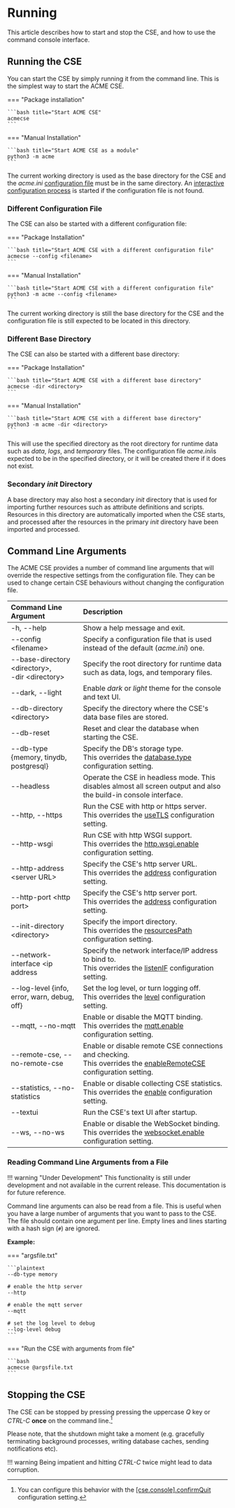 # Running

This article describes how to start and stop the CSE, and how to use the command console interface.

## Running the CSE

You can start the CSE by simply running it from the command line. This is the simplest way to start the ACME CSE.

=== "Package installation"

	```bash title="Start ACME CSE"
	acmecse
	```

=== "Manual Installation"

	```bash title="Start ACME CSE as a module"
	python3 -m acme
	```

The current working directory is used as the base directory for the CSE and the *acme.ini* [configuration file](../setup/Configuration-introduction.md#the-configuration-file) must be in the same directory. An [interactive configuration process](Installation.md#guided-configuration) is started if the configuration file is not found.


### Different Configuration File

The CSE can also be started with a different configuration file:

=== "Package Installation"

	```bash title="Start ACME CSE with a different configuration file"
	acmecse --config <filename>
	```

=== "Manual Installation"

	```bash title="Start ACME CSE with a different configuration file"
	python3 -m acme --config <filename>
	```

The current working directory is still the base directory for the CSE and the configuration file is still expected to be located in this directory.

### Different Base Directory

The CSE can also be started with a different base directory:

=== "Package Installation"

	```bash title="Start ACME CSE with a different base directory"
	acmecse -dir <directory>
	```

=== "Manual Installation"

	```bash title="Start ACME CSE with a different base directory"
	python3 -m acme -dir <directory>
	```

This will use the specified directory as the root directory for runtime data such as *data*, *logs*, and *temporary* files. The configuration file *acme.ini*is expected to be in the specified directory, or it will be created there if it does not exist.

### Secondary *init* Directory

A base directory may also host a secondary *init* directory that is used for importing further resources such as attribute definitions and scripts. Resources in this directory are automatically imported when the CSE starts, and processed after the resources in the primary *init* directory have been imported and processed.


## Command Line Arguments

The ACME CSE provides a number of command line arguments that will override the respective settings from the configuration file. They can be used to change certain CSE behaviours without changing the configuration file.

| Command Line Argument                                    | Description                                                                                                                                                             |
|:---------------------------------------------------------|:------------------------------------------------------------------------------------------------------------------------------------------------------------------------|
| -h, --help                                               | Show a help message and exit.                                                                                                                                           |
| --config &lt;filename>                                   | Specify a configuration file that is used instead of the default (*acme.ini*) one.                                                                                      |
| --base-directory &lt;directory>,<br/>-dir &lt;directory> | Specify the root directory for runtime data such as data, logs, and temporary files.                                                                                    |
| --dark, --light                                          | Enable *dark* or *light* theme for the console and text UI.                                                                                                             |
| --db-directory &lt;directory>                            | Specify the directory where the CSE's data base files are stored.                                                                                                       |
| --db-reset                                               | Reset and clear the database when starting the CSE.                                                                                                                     |
| --db-type {memory, tinydb, postgresql}                   | Specify the DB's storage type.<br />This overrides the [database.type](../setup/Configuration-database.md#general-settings) configuration setting.                      |
| --headless                                               | Operate the CSE in headless mode. This disables almost all screen output and also the build-in console interface.                                                       |
| --http, --https                                          | Run the CSE with http or https server.<br />This overrides the [useTLS](../setup/Configuration-http.md#security) configuration setting.                                 |
| --http-wsgi                                              | Run CSE with http WSGI support.<br />This overrides the [http.wsgi.enable](../setup/Configuration-http.md#wsgi) configuration setting.                                  |
| --http-address &lt;server URL>                           | Specify the CSE's http server URL.<br />This overrides the [address](../setup/Configuration-http.md#general-settings) configuration setting.                            |
| --http-port &lt;http port>                               | Specify the CSE's http server port.<br />This overrides the [address](../setup/Configuration-http.md#general-settings) configuration setting.                           |
| --init-directory &lt;directory>                          | Specify the import directory.<br />This overrides the [resourcesPath](../setup/Configuration-cse.md#general-settings) configuration setting.                            |
| --network-interface &lt;ip address                       | Specify the network interface/IP address to bind to.<br />This overrides the [listenIF](../setup/Configuration-http.md#general-settings) configuration setting.         |
| --log-level {info, error, warn, debug, off}              | Set the log level, or turn logging off.<br />This overrides the [level](../setup/Configuration-logging.md#general-settings) configuration setting.                      |
| --mqtt, --no-mqtt                                        | Enable or disable the MQTT binding.<br />This overrides the [mqtt.enable](../setup/Configuration-mqtt.md#general-settings) configuration setting.                       |
| --remote-cse, --no-remote-cse                            | Enable or disable remote CSE connections and checking.<br />This overrides the [enableRemoteCSE](../setup/Configuration-cse.md#general-settings) configuration setting. |
| --statistics, --no-statistics                            | Enable or disable collecting CSE statistics.<br />This overrides the [enable](../setup/Configuration-cse.md#statistics) configuration setting.                          |
| --textui                                                 | Run the CSE's text UI after startup.                                                                                                                                    |
| --ws, --no-ws                                            | Enable or disable the WebSocket binding.<br />This overrides the [websocket.enable](../setup//Configuration-ws.md#general-settings) configuration setting.              |


### Reading Command Line Arguments from a File

!!! warning "Under Development"
	This functionality is still under development and not available in the current release. This documentation is for future reference.

Command line arguments can also be read from a file. This is useful when you have a large number of arguments that you want to pass to the CSE. The file should contain one argument per line. Empty lines and lines starting with a hash sign (`#`) are ignored.

**Example:**

=== "argsfile.txt"

	```plaintext
	--db-type memory

	# enable the http server
	--http

	# enable the mqtt server
	--mqtt

	# set the log level to debug
	--log-level debug
	```

=== "Run the CSE with arguments from file"

	```bash
	acmecse @argsfile.txt
	```


## Stopping the CSE

The CSE can be stopped by pressing pressing the uppercase *Q* key or *CTRL-C* **once** on the command line.[^1]

[^1]: You can configure this behavior with the [\[cse.console\].confirmQuit](../setup/Configuration-uis.md#console) configuration setting.

Please note, that the shutdown might take a moment (e.g. gracefully terminating background processes, writing database caches, sending notifications etc). 

!!! warning
	Being impatient and hitting *CTRL-C* twice might lead to data corruption.
